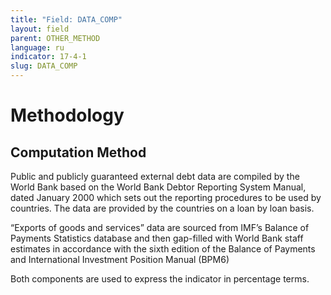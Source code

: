 ```yaml
---
title: "Field: DATA_COMP"
layout: field
parent: OTHER_METHOD
language: ru
indicator: 17-4-1
slug: DATA_COMP
---
```

# Methodology

## Computation Method

Public and publicly guaranteed external debt data are compiled by the World Bank based on the World Bank Debtor Reporting System Manual, dated January 2000 which sets out the reporting procedures to be used by countries. The data are provided by the countries on a loan by loan basis.

“Exports of goods and services” data are sourced from IMF’s Balance of Payments Statistics database and then gap-filled with World Bank staff estimates in accordance with the sixth edition of the Balance of Payments and International Investment Position Manual (BPM6)

Both components are used to express the indicator in percentage terms.